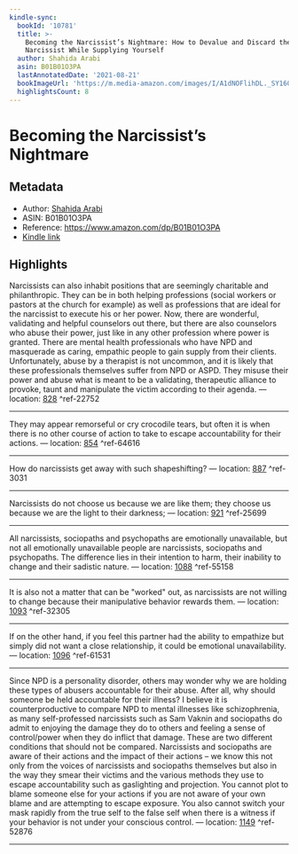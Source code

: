 ```yaml
---
kindle-sync:
  bookId: '10781'
  title: >-
    Becoming the Narcissist’s Nightmare: How to Devalue and Discard the
    Narcissist While Supplying Yourself
  author: Shahida Arabi
  asin: B01B01O3PA
  lastAnnotatedDate: '2021-08-21'
  bookImageUrl: 'https://m.media-amazon.com/images/I/A1dNOFlihDL._SY160.jpg'
  highlightsCount: 8
---
```

# Becoming the Narcissist’s Nightmare
## Metadata
* Author: [Shahida Arabi](https://www.amazon.comundefined)
* ASIN: B01B01O3PA
* Reference: https://www.amazon.com/dp/B01B01O3PA
* [Kindle link](kindle://book?action=open&asin=B01B01O3PA)

## Highlights
Narcissists can also inhabit positions that are seemingly charitable and philanthropic. They can be in both helping professions (social workers or pastors at the church for example) as well as professions that are ideal for the narcissist to execute his or her power. Now, there are wonderful, validating and helpful counselors out there, but there are also counselors who abuse their power, just like in any other profession where power is granted. There are mental health professionals who have NPD and masquerade as caring, empathic people to gain supply from their clients. Unfortunately, abuse by a therapist is not uncommon, and it is likely that these professionals themselves suffer from NPD or ASPD. They misuse their power and abuse what is meant to be a validating, therapeutic alliance to provoke, taunt and manipulate the victim according to their agenda. — location: [828](kindle://book?action=open&asin=B01B01O3PA&location=828) ^ref-22752

---
They may appear remorseful or cry crocodile tears, but often it is when there is no other course of action to take to escape accountability for their actions. — location: [854](kindle://book?action=open&asin=B01B01O3PA&location=854) ^ref-64616

---
How do narcissists get away with such shapeshifting? — location: [887](kindle://book?action=open&asin=B01B01O3PA&location=887) ^ref-3031

---
Narcissists do not choose us because we are like them; they choose us because we are the light to their darkness; — location: [921](kindle://book?action=open&asin=B01B01O3PA&location=921) ^ref-25699

---
All narcissists, sociopaths and psychopaths are emotionally unavailable, but not all emotionally unavailable people are narcissists, sociopaths and psychopaths. The difference lies in their intention to harm, their inability to change and their sadistic nature. — location: [1088](kindle://book?action=open&asin=B01B01O3PA&location=1088) ^ref-55158

---
It is also not a matter that can be "worked" out, as narcissists are not willing to change because their manipulative behavior rewards them. — location: [1093](kindle://book?action=open&asin=B01B01O3PA&location=1093) ^ref-32305

---
If on the other hand, if you feel this partner had the ability to empathize but simply did not want a close relationship, it could be emotional unavailability. — location: [1096](kindle://book?action=open&asin=B01B01O3PA&location=1096) ^ref-61531

---
Since NPD is a personality disorder, others may wonder why we are holding these types of abusers accountable for their abuse. After all, why should someone be held accountable for their illness? I believe it is counterproductive to compare NPD to mental illnesses like schizophrenia, as many self-professed narcissists such as Sam Vaknin and sociopaths do admit to enjoying the damage they do to others and feeling a sense of control/power when they do inflict that damage. These are two different conditions that should not be compared. Narcissists and sociopaths are aware of their actions and the impact of their actions – we know this not only from the voices of narcissists and sociopaths themselves but also in the way they smear their victims and the various methods they use to escape accountability such as gaslighting and projection. You cannot plot to blame someone else for your actions if you are not aware of your own blame and are attempting to escape exposure. You also cannot switch your mask rapidly from the true self to the false self when there is a witness if your behavior is not under your conscious control. — location: [1149](kindle://book?action=open&asin=B01B01O3PA&location=1149) ^ref-52876

---
